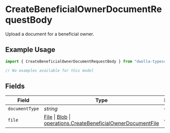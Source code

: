 # CreateBeneficialOwnerDocumentRequestBody

Upload a document for a beneficial owner.

## Example Usage

```typescript
import { CreateBeneficialOwnerDocumentRequestBody } from "dwolla-typescript/models/operations";

// No examples available for this model
```

## Fields

| Field                                                                                                                                                                                                                                        | Type                                                                                                                                                                                                                                         | Required                                                                                                                                                                                                                                     | Description                                                                                                                                                                                                                                  |
| -------------------------------------------------------------------------------------------------------------------------------------------------------------------------------------------------------------------------------------------- | -------------------------------------------------------------------------------------------------------------------------------------------------------------------------------------------------------------------------------------------- | -------------------------------------------------------------------------------------------------------------------------------------------------------------------------------------------------------------------------------------------- | -------------------------------------------------------------------------------------------------------------------------------------------------------------------------------------------------------------------------------------------- |
| `documentType`                                                                                                                                                                                                                               | *string*                                                                                                                                                                                                                                     | :heavy_minus_sign:                                                                                                                                                                                                                           | N/A                                                                                                                                                                                                                                          |
| `file`                                                                                                                                                                                                                                       | [File](https://developer.mozilla.org/en-US/docs/Web/API/File) \| [Blob](https://developer.mozilla.org/en-US/docs/Web/API/Blob) \| [operations.CreateBeneficialOwnerDocumentFile](../../models/operations/createbeneficialownerdocumentfile.md) | :heavy_minus_sign:                                                                                                                                                                                                                           | N/A                                                                                                                                                                                                                                          |